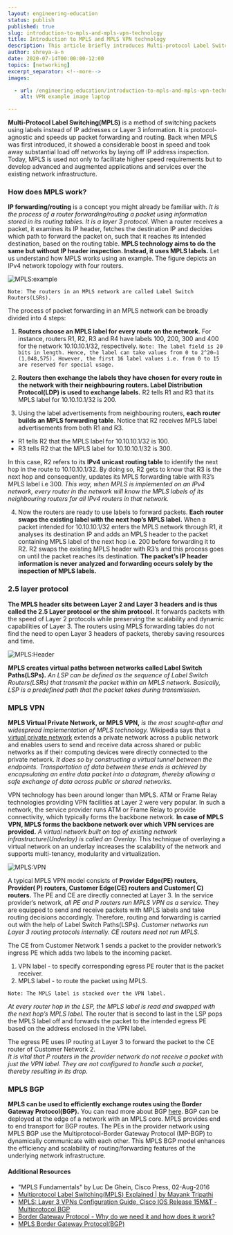 ```yaml
---
layout: engineering-education
status: publish
published: true
slug: introduction-to-mpls-and-mpls-vpn-technology
title: Introduction to MPLS and MPLS VPN technology
description: This article briefly introduces Multi-protocol Label Switching(MPLS) and talks about how Virtual Private Networks running on MPLS cores offer reliability, security and enhanced performance.
author: shreya-a-n
date: 2020-07-14T00:00:00-12:00
topics: [networking]
excerpt_separator: <!--more-->
images:

  - url: /engineering-education/introduction-to-mpls-and-mpls-vpn-technology/hero.jpg
    alt: VPN example image laptop

---
```

**Multi-Protocol Label Switching(MPLS)** is a method of switching packets using labels instead of IP addresses or Layer 3 information. It is protocol-agnostic and speeds up packet forwarding and routing. Back when MPLS was first introduced, it showed a considerable boost in speed and took away substantial load off networks by laying off IP address inspection. Today, MPLS is used not only to facilitate higher speed requirements but to develop advanced and augmented applications and services over the existing network infrastructure.
<!--more-->

### How does MPLS work?
**IP forwarding/routing** is a concept you might already be familiar with. *It is the process of a router forwarding/routing a packet using information stored in its routing tables. It is a layer 3 protocol.*
When a router receives a packet, it examines its IP header, fetches the destination IP and decides which path to forward the packet on, such that it reaches its intended destination, based on the routing table. **MPLS technology aims to do the same but without IP header inspection. Instead, it uses MPLS labels.**
Let us understand how MPLS works using an example. The figure depicts an IPv4 network topology with four routers.

![MPLS:example](/engineering-education/introduction-to-mpls-and-mpls-vpn-technology/mpls.jpg)

`Note: The routers in an MPLS network are called Label Switch Routers(LSRs).`

The process of packet forwarding in an MPLS network can be broadly divided into 4 steps:
1. **Routers choose an MPLS label for every route on the network.** For instance, routers R1, R2, R3 and R4 have labels 100, 200, 300 and 400 for the network 10.10.10.1/32, respectively.
`Note: The label field is 20 bits in length. Hence, the label can take values from 0 to 2^20–1 (1,048,575). However, the first 16 label values i.e. from 0 to 15 are reserved for special usage.`

2. **Routers then exchange the labels they have chosen for every route in the network with their neighbouring routers. Label Distribution Protocol(LDP) is used to exchange labels.** R2 tells R1 and R3 that its MPLS label for 10.10.10.1/32 is 200.

3. Using the label advertisements from neighbouring routers, **each router builds an MPLS forwarding table**. Notice that R2 receives MPLS label advertisements from both R1 and R3.  

- R1 tells R2 that the MPLS label for 10.10.10.1/32 is 100.
- R3 tells R2 that the MPLS label for 10.10.10.1/32 is 300.

In this case, R2 refers to its **IPv4 unicast routing table** to identify the next hop in the route to 10.10.10.1/32. By doing so, R2 gets to know that R3 is the next hop and consequently, updates its MPLS forwarding table with R3’s MPLS label i.e 300.
*This way, when MPLS is implemented on an IPv4 network, every router in the network will know the MPLS labels of its neighbouring routers for all IPv4 routers in that network.*

4. Now the routers are ready to use labels to forward packets. **Each router swaps the existing label with the next hop’s MPLS label.** When a packet intended for 10.10.10.1/32 enters the MPLS network through R1, it analyses its destination IP and adds an MPLS header to the packet containing MPLS label of the next hop i.e. 200 before forwarding it to R2. R2 swaps the existing MPLS header with R3’s and this process goes on until the packet reaches its destination. **The packet’s IP header information is never analyzed and forwarding occurs solely by the inspection of MPLS labels.**


### 2.5 layer protocol
**The MPLS header sits between Layer 2 and Layer 3 headers and is thus called the 2.5 Layer protocol or the shim protocol.** It forwards packets with the speed of Layer 2 protocols while preserving the scalability and dynamic capabilities of Layer 3. The routers using MPLS forwarding tables do not find the need to open Layer 3 headers of packets, thereby saving resources and time.  

![MPLS:Header](/engineering-education/introduction-to-mpls-and-mpls-vpn-technology/mplsHeader.jpg)

**MPLS creates virtual paths between networks called Label Switch Paths(LSPs).**
*An LSP can be defined as the sequence of Label Switch Routers(LSRs) that transmit the packet within an MPLS network. Basically, LSP is a predefined path that the packet takes during transmission.*

### MPLS VPN
**MPLS Virtual Private Network, or MPLS VPN,** *is the most sought-after and widespread implementation of MPLS technology.* Wikipedia says that a [virtual private network](https://en.wikipedia.org/wiki/Virtual_private_network) extends a private network across a public network and enables users to send and receive data across shared or public networks as if their computing devices were directly connected to the private network.
*It does so by constructing a virtual tunnel between the endpoints. Transportation of data between these ends is achieved by encapsulating an entire data packet into a datagram, thereby allowing a safe exchange of data across public or shared networks.*

VPN technology has been around longer than MPLS. ATM or Frame Relay technologies providing VPN facilities at Layer 2 were very popular. In such a network, the service provider runs ATM or Frame Relay to provide connectivity, which typically forms the backbone network. **In case of MPLS VPN, MPLS forms the backbone network over which VPN services are provided.** *A virtual network built on top of existing network infrastructure(Underlay) is called an Overlay.* This technique of overlaying a virtual network on an underlay increases the scalability of the network and supports multi-tenancy, modularity and virtualization.

![MPLS:VPN](/engineering-education/introduction-to-mpls-and-mpls-vpn-technology/mplsVPN.jpg)

A typical MPLS VPN model consists of **Provider Edge(PE) routers, Provider( P) routers, Customer Edge(CE) routers and Customer( C) routers.**
The PE and CE are directly connected at Layer 3. In the service provider’s network, *all PE and P routers run MPLS VPN as a service.*
They are equipped to send and receive packets with MPLS labels and take routing decisions accordingly.
Therefore, routing and forwarding is carried out with the help of Label Switch Paths(LSPs).
*Customer networks run Layer 3 routing protocols internally. CE routers need not run MPLS.*

The CE from Customer Network 1 sends a packet to the provider network’s ingress PE which adds two labels to the incoming packet.
1. VPN label - to specify corresponding egress PE router that is the packet receiver.
2. MPLS label - to route the packet using MPLS.

`Note: The MPLS label is stacked over the VPN label.`

*At every router hop in the LSP, the MPLS label is read and swapped with the next hop’s MPLS label.*
The router that is second to last in the LSP pops the MPLS label off and forwards the packet to the intended egress PE based on the address enclosed in the VPN label.

The egress PE uses IP routing at Layer 3 to forward the packet to the CE router of Customer Network 2.  
*It is vital that P routers in the provider network do not receive a packet with just the VPN label. They are not configured to handle such a packet, thereby resulting in its drop.*

### MPLS BGP
**MPLS can be used to efficiently exchange routes using the Border Gateway Protocol(BGP).** You can read more about BGP [here](engineering-education/border-gateway-protocol/). BGP can be deployed at the edge of a network with an MPLS core. MPLS provides end to end transport for BGP routes. The PEs in the provider network using MPLS BGP use the Multiprotocol-Border Gateway Protocol (MP-BGP) to dynamically communicate with each other. This MPLS BGP model enhances the efficiency and scalability of routing/forwarding features of the underlying network infrastructure.


#### Additional Resources
- "MPLS Fundamentals" by Luc De Ghein, Cisco Press, 02-Aug-2016
- [Multiprotocol Label Switching(MPLS) Explained | by Mayank Tripathi](https://towardsdatascience.com/multiprotocol-label-switching-mpls-explained-aac04f3c6e94)
- [MPLS: Layer 3 VPNs Configuration Guide, Cisco IOS Release 15M&T - Multiprotocol BGP](https://www.cisco.com/c/en/us/td/docs/ios-xml/ios/mp_l3_vpns/configuration/15-mt/mp-l3-vpns-15-mt-book/mp-bgp-mpls-vpn.html)
- [Border Gateway Protocol - Why do we need it and how does it work?](https://www.section.io/engineering-education/border-gateway-protocol/)
- [MPLS Border Gateway Protocol(BGP)](https://www.mplsinfo.org/border-gateway-protocol-bgp.html)
